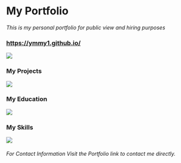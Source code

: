 # My Portfolio 
*This is my personal portfolio for public view and hiring purposes*
### <https://ymmy1.github.io/>
![](https://i.imgur.com/FHF3R5E.png)
### My Projects
![](https://i.imgur.com/EBAcXhA.png)
### My Education
![](https://i.imgur.com/rdkKKIs.png)
### My Skills
![](https://i.imgur.com/xLEIR96.png)
###### For Contact Information Visit the Portfolio link to contact me directly.